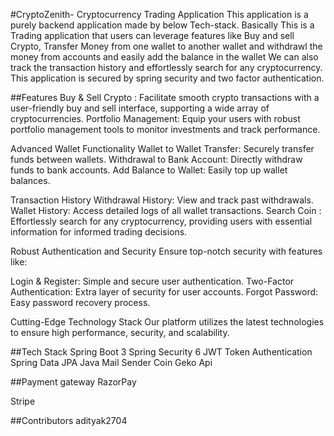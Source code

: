 #CryptoZenith- Cryptocurrency Trading Application
This application is a purely backend application made by below Tech-stack. Basically This is a Trading application that users can leverage features like Buy and sell Crypto, Transfer Money from one wallet to another wallet and withdrawl the money from accounts and easily add the balance in the wallet We can also track the transaction history and effortlessly search for any cryptocurrency. This application is secured by spring security and two factor authentication.

##Features
Buy & Sell Crypto : Facilitate smooth crypto transactions with a user-friendly buy and sell interface, supporting a wide array of cryptocurrencies. Portfolio Management: Equip your users with robust portfolio management tools to monitor investments and track performance.

Advanced Wallet Functionality Wallet to Wallet Transfer: Securely transfer funds between wallets. Withdrawal to Bank Account: Directly withdraw funds to bank accounts. Add Balance to Wallet: Easily top up wallet balances.

Transaction History Withdrawal History: View and track past withdrawals. Wallet History: Access detailed logs of all wallet transactions. Search Coin : Effortlessly search for any cryptocurrency, providing users with essential information for informed trading decisions.

Robust Authentication and Security Ensure top-notch security with features like:

Login & Register: Simple and secure user authentication. Two-Factor Authentication: Extra layer of security for user accounts. Forgot Password: Easy password recovery process.

Cutting-Edge Technology Stack Our platform utilizes the latest technologies to ensure high performance, security, and scalability.

##Tech Stack
Spring Boot 3
Spring Security 6
JWT Token Authentication
Spring Data JPA
Java Mail Sender Coin Geko Api

##Payment gateway
RazorPay

Stripe

##Contributors
adityak2704
